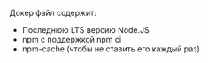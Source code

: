 Докер файл содержит:

* Последнюю LTS версию Node.JS
* npm с поддержкой npm ci
* npm-cache (чтобы не ставить его каждый раз)